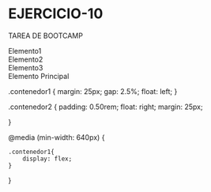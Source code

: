 # EJERCICIO-10
TAREA DE BOOTCAMP
<!DOCTYPE html>
<html lang="en">
<head>
    <meta charset="UTF-8">
    <meta http-equiv="X-UA-Compatible" content="IE=edge">
    <meta name="viewport" content="width=device-width, initial-scale=1.0">
    <title>Diseño responsive con CSS</title>
    <link rel="stylesheet" href="tarea10.css">
    
</head>
<body>
    <div class="contenedor1">
        <div class="elemento1">Elemento1</div>
        <div class="elemento2">Elemento2</div>
        <div class="elemento3">Elemento3</div>
 </div>

 <div class="contenedor2">
    <div class="elemento-principal">Elemento Principal</div>
</div>
</body>


    
</div> 

    
</body>
</html>

.contenedor1 { 
margin: 25px;
gap: 2.5%;
float: left;
}   

.contenedor2 { 
    padding: 0.50rem;
   float: right;
   margin: 25px;
   
  }   

  @media (min-width: 640px) {
       
    .contenedor1{
        display: flex;
    }

}
